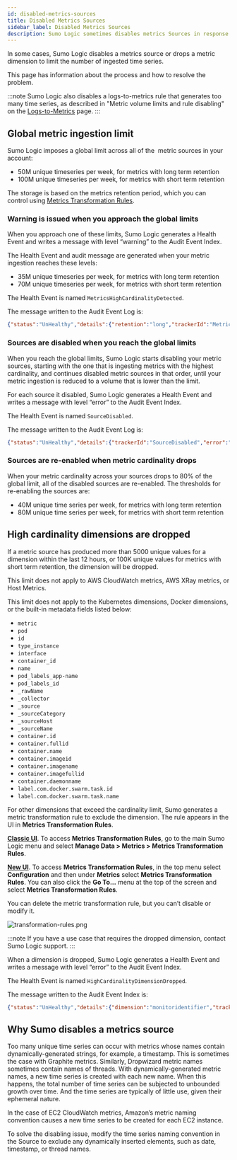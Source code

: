 ```yaml
---
id: disabled-metrics-sources
title: Disabled Metrics Sources
sidebar_label: Disabled Metrics Sources
description: Sumo Logic sometimes disables metrics Sources in response to excessive volume of time series.
---
```


In some cases, Sumo Logic disables a metrics source or drops a metric dimension to limit the number of ingested time series. 

This page has information about the process and how to resolve the problem.

:::note
Sumo Logic also disables a logs-to-metrics rule that generates too many time series, as described in "Metric volume limits and rule disabling" on the [Logs-to-Metrics](../logs-to-metrics.md) page.
:::

## Global metric ingestion limit

Sumo Logic imposes a global limit across all of the  metric sources in your account:

* 50M unique timeseries per week, for metrics with long term retention
* 100M unique timeseries per week, for metrics with short term retention

The storage is based on the metrics retention period, which you can control using [Metrics Transformation Rules](../metrics-transformation-rules.md).

### Warning is issued when you approach the global limits

When you approach one of these limits, Sumo Logic generates a Health Event and writes a message with level “warning” to the Audit Event Index.

The Health Event and audit message are generated when your metric ingestion reaches these levels:

* 35M unique timeseries per week, for metrics with long term retention
* 70M unique timeseries per week, for metrics with short term retention

The Health Event is named `MetricsHighCardinalityDetected`. 

The message written to the Audit Event Log is:

```json
{"status":"UnHealthy","details":{"retention":"long","trackerId":"MetricsHighCardinalityDetected","error":"Detected high cardinality of metrics time series","description":"Approaching the limit for total number of unique time series allowed. In case of exceeding the limit some of your metrics sources would be temporary disabled."},"eventType":"Health-Change","severityLevel":"Warning","accountId":"0000000000000475","eventId":"0687c55e-0b77-44a4-9a6f-6d6d5e588244","eventName":"MetricsHighCardinalityDetected","eventTime":"2020-06-18T14:45:48.252Z","eventFormatVersion":"1.0 beta","subsystem":"Metrics","resourceIdentity":{"id":"0000000000000475","name":"stagData","type":"Organisation"}}
```

### Sources are disabled when you reach the global limits

When you reach the global limits, Sumo Logic starts disabling your metric sources, starting with the one that is ingesting metrics with the highest cardinality, and continues disabled metric sources in that order, until your metric ingestion is reduced to a volume that is lower than the limit.

For each source it disabled, Sumo Logic generates a Health Event and writes a message with level “error” to the Audit Event Index.

The Health Event is named `SourceDisabled`. 

The message written to the Audit Event Log is:

```json
{"status":"UnHealthy","details":{"trackerId":"SourceDisabled","error":"Metrics source temporarily disabled","description":"This metrics source has sent too many unique time series and has been temporarily disabled. The data sent while this source is disabled cannot be recovered."},"eventType":"Health-Change","severityLevel":"Error","accountId":"0000000000000475","eventId":"4b1e4710-bef6-4ebe-926b-57e6b4743e9a","eventName":"SourceDisabled ","eventTime":"2020-06-18T15:00:20.776Z","eventFormatVersion":"1.0 beta","subsystem":"Metrics","resourceIdentity":{"collectorId":"000000000627859B","collectorName":"stag-cass-metrics-aa-2","id":"000000000644FB28","name":"HostMetrics","type":"Source"}}
```

### Sources are re-enabled when metric cardinality drops

When your metric cardinality across your sources drops to 80% of the global limit, all of the disabled sources are re-enabled. The thresholds for re-enabling the sources are:

* 40M unique time series per week, for metrics with long term retention
* 80M unique time series per week, for metrics with short term retention

## High cardinality dimensions are dropped

If a metric source has produced more than 5000 unique values for a dimension within the last 12 hours, or 100K unique values for metrics with short term retention, the dimension will be dropped. 

This limit does not apply to AWS CloudWatch metrics, AWS XRay metrics, or Host Metrics. 

This limit does not apply to the Kubernetes dimensions, Docker dimensions, or the built-in metadata fields listed below:

* `metric`
* `pod`
* `id`
* `type_instance`
* `interface`
* `container_id`
* `name`
* `pod_labels_app-name`
* `pod_labels_id`
* `_rawName`
* `_collector`
* `_source`
* `_sourceCategory`
* `_sourceHost`
* `_sourceName`
* `container.id`
* `container.fullid`
* `container.name`
* `container.imageid`
* `container.imagename`
* `container.imagefullid`
* `container.daemonname`
* `label.com.docker.swarm.task.id`
* `label.com.docker.swarm.task.name`

For other dimensions that exceed the cardinality limit, Sumo generates a metric transformation rule to exclude the dimension. The rule appears in the UI in **Metrics Transformation Rules**.

[**Classic UI**](/docs/get-started/sumo-logic-ui-classic).  To access **Metrics Transformation Rules**, go to the main Sumo Logic menu and select **Manage Data > Metrics > Metrics Transformation Rules**. 


[**New UI**](/docs/get-started/sumo-logic-ui/). To access **Metrics Transformation Rules**, in the top menu select **Configuration** and then under **Metrics** select **Metrics Transformation Rules**. You can also click the **Go To...** menu at the top of the screen and select **Metrics Transformation Rules**. 
 

You can delete the metric transformation rule, but you can’t disable or modify it. 

![transformation-rules.png](/img/metrics/transformation-rules.png)

:::note
If you have a use case that requires the dropped dimension, contact Sumo Logic support.
:::

When a dimension is dropped, Sumo Logic generates a Health Event and writes a message with level “error” to the Audit Event Index.

The Health Event is named `HighCardinalityDimensionDropped`.

The message written to the Audit Event Index is:

```json
{"status":"UnHealthy","details":{"dimension":"monitoridentifier","trackerId":"HighCardinalityDimensionDropped","error":"Dropped highly cardinal metrics dimension","description":"This metrics source has sent metrics with too many unique values of one dimension. Therefore said dimension will be dropped from metrics coming from this source."},"eventType":"Health-Change","severityLevel":"Error","accountId":"0000000000000131","eventId":"7354fe41-bd6e-46e2-802b-bc6b42a97406","eventName":"HighCardinalityDimensionDropped","eventTime":"2020-06-18T15:49:57.803Z","eventFormatVersion":"1.0 beta","subsystem":"Metrics","resourceIdentity":{"collectorId":"00000000064C90BE","collectorName":"nite-alert-1","id":"000000000689D385","name":"carbon2udp","type":"Source"}}
```

## Why Sumo disables a metrics source 

Too many unique time series can occur with metrics whose names contain dynamically-generated strings, for example, a timestamp. This is sometimes the case with Graphite metrics. Similarly, Dropwizard metric names sometimes contain names of threads. With dynamically-generated metric names, a new time series is created with each new name. When this happens, the total number of time series can be subjected to unbounded growth over time. And the time series are typically of little use, given their ephemeral nature.

In the case of EC2 CloudWatch metrics, Amazon’s metric naming convention causes a new time series to be created for each EC2 instance.

To solve the disabling issue, modify the time series naming convention in the Source to exclude any dynamically inserted elements, such as date, timestamp, or thread names.
